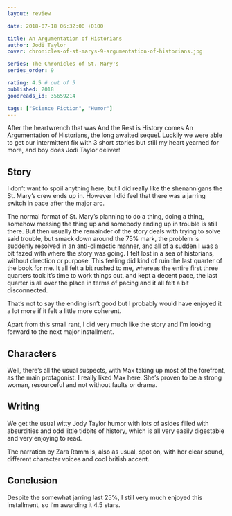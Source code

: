 ```yaml
---
layout: review

date: 2018-07-18 06:32:00 +0100

title: An Argumentation of Historians
author: Jodi Taylor
cover: chronicles-of-st-marys-9-argumentation-of-historians.jpg

series: The Chronicles of St. Mary's
series_order: 9

rating: 4.5 # out of 5
published: 2018
goodreads_id: 35659214

tags: ["Science Fiction", "Humor"]
---
```


After the heartwrench that was And the Rest is History comes An Argumentation of Historians, the long awaited sequel. Luckily we were able to get our intermittent fix with 3 short stories but still my heart yearned for more, and boy does Jodi Taylor deliver!

<!--more-->

## Story

I don’t want to spoil anything here, but I did really like the shenannigans the St. Mary’s crew ends up in. However I did feel that there was a jarring switch in pace after the major arc.

The normal format of St. Mary’s planning to do a thing, doing a thing, somehow messing the thing up and somebody ending up in trouble is still there. But then usually the remainder of the story deals with trying to solve said trouble, but smack down around the 75% mark, the problem is suddenly resolved in an anti-climactic manner, and all of a sudden I was a bit fazed with where the story was going. I felt lost in a sea of historians, without direction or purpose. This feeling did kind of ruin the last quarter of the book for me. It all felt a bit rushed to me, whereas the entire first three quarters took it’s time to work things out, and kept a decent pace, the last quarter is all over the place in terms of pacing and it all felt a bit disconnected.

That’s not to say the ending isn’t good but I probably would have enjoyed it a lot more if it felt a little more coherent.

Apart from this small rant, I did very much like the story and I’m looking forward to the next major installment.

## Characters

Well, there’s all the usual suspects, with Max taking up most of the forefront, as the main protagonist. I really liked Max here. She’s proven to be a strong woman, resourceful and not without faults or drama.

## Writing

We get the usual witty Jody Taylor humor with lots of asides filled with absurdities and odd little tidbits of history, which is all very easily digestable and very enjoying to read.

The narration by Zara Ramm is, also as usual, spot on, with her clear sound, different character voices and cool british accent.

## Conclusion

Despite the somewhat jarring last 25%, I still very much enjoyed this installment, so I’m awarding it 4.5 stars.
